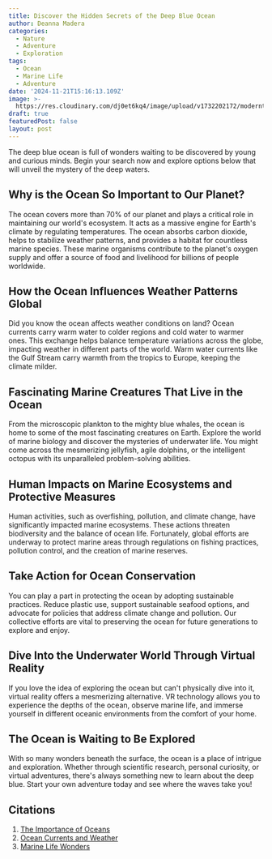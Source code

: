 ```yaml
---
title: Discover the Hidden Secrets of the Deep Blue Ocean
author: Deanna Madera
categories:
  - Nature
  - Adventure
  - Exploration
tags:
  - Ocean
  - Marine Life
  - Adventure
date: '2024-11-21T15:16:13.109Z'
image: >-
  https://res.cloudinary.com/dj0et6kq4/image/upload/v1732202172/moderntips/ai/xxmivefzrfdspa0utqzs.png
draft: true
featuredPost: false
layout: post
---
```


The deep blue ocean is full of wonders waiting to be discovered by young and curious minds. Begin your search now and explore options below that will unveil the mystery of the deep waters. 

## Why is the Ocean So Important to Our Planet?

The ocean covers more than 70% of our planet and plays a critical role in maintaining our world's ecosystem. It acts as a massive engine for Earth's climate by regulating temperatures. The ocean absorbs carbon dioxide, helps to stabilize weather patterns, and provides a habitat for countless marine species. These marine organisms contribute to the planet's oxygen supply and offer a source of food and livelihood for billions of people worldwide.

## How the Ocean Influences Weather Patterns Global

Did you know the ocean affects weather conditions on land? Ocean currents carry warm water to colder regions and cold water to warmer ones. This exchange helps balance temperature variations across the globe, impacting weather in different parts of the world. Warm water currents like the Gulf Stream carry warmth from the tropics to Europe, keeping the climate milder.

## Fascinating Marine Creatures That Live in the Ocean

From the microscopic plankton to the mighty blue whales, the ocean is home to some of the most fascinating creatures on Earth. Explore the world of marine biology and discover the mysteries of underwater life. You might come across the mesmerizing jellyfish, agile dolphins, or the intelligent octopus with its unparalleled problem-solving abilities.

## Human Impacts on Marine Ecosystems and Protective Measures

Human activities, such as overfishing, pollution, and climate change, have significantly impacted marine ecosystems. These actions threaten biodiversity and the balance of ocean life. Fortunately, global efforts are underway to protect marine areas through regulations on fishing practices, pollution control, and the creation of marine reserves.

## Take Action for Ocean Conservation

You can play a part in protecting the ocean by adopting sustainable practices. Reduce plastic use, support sustainable seafood options, and advocate for policies that address climate change and pollution. Our collective efforts are vital to preserving the ocean for future generations to explore and enjoy.

## Dive Into the Underwater World Through Virtual Reality

If you love the idea of exploring the ocean but can't physically dive into it, virtual reality offers a mesmerizing alternative. VR technology allows you to experience the depths of the ocean, observe marine life, and immerse yourself in different oceanic environments from the comfort of your home.

## The Ocean is Waiting to Be Explored

With so many wonders beneath the surface, the ocean is a place of intrigue and exploration. Whether through scientific research, personal curiosity, or virtual adventures, there's always something new to learn about the deep blue. Start your own adventure today and see where the waves take you!

## Citations
1. [The Importance of Oceans](https://linktothefulloceansite.com)
2. [Ocean Currents and Weather](https://linktooceanweather.com)
3. [Marine Life Wonders](https://linktomarinewonder.com)